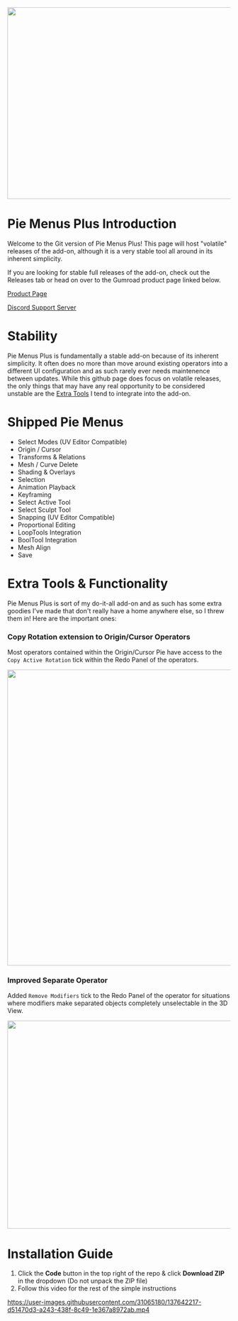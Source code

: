 

<img src="https://user-images.githubusercontent.com/31065180/167503775-4d5af0a8-d0a6-4817-962b-05db94d45b4f.png" width="768" height="432"/>


# Pie Menus Plus Introduction
Welcome to the Git version of Pie Menus Plus! This page will host "volatile" releases of the add-on, although it is a very stable tool all around in its inherent simplicity.

If you are looking for stable full releases of the add-on, check out the Releases tab or head on over to the Gumroad product page linked below.

[Product Page](https://gumroad.com/l/piesplus)

[Discord Support Server](https://discord.gg/fttAx9g9WQ)

# Stability
Pie Menus Plus is fundamentally a stable add-on because of its inherent simplicity. It often does no more than move around existing operators into a different UI configuration and as such rarely ever needs maintenence between updates. While this github page does focus on volatile releases, the only things that may have any real opportunity to be considered unstable are the [Extra Tools](#extra-tools--functionality) I tend to integrate into the add-on.
  
# Shipped Pie Menus
- Select Modes (UV Editor Compatible)
- Origin / Cursor
- Transforms & Relations
- Mesh / Curve Delete
- Shading & Overlays
- Selection
- Animation Playback
- Keyframing
- Select Active Tool
- Select Sculpt Tool
- Snapping (UV Editor Compatible)
- Proportional Editing
- LoopTools Integration
- BoolTool Integration
- Mesh Align
- Save


# Extra Tools & Functionality
Pie Menus Plus is sort of my do-it-all add-on and as such has some extra goodies I've made that don't really have a home anywhere else, so I threw them in! Here are the important ones:

### Copy Rotation extension to Origin/Cursor Operators
Most operators contained within the Origin/Cursor Pie have access to the `Copy Active Rotation` tick within the Redo Panel of the operators.

<img src="https://imgur.com/lev0EZX.gif" width="834" height="667"/>

### Improved Separate Operator
Added `Remove Modifiers` tick to the Redo Panel of the operator for situations where modifiers make separated objects completely unselectable in the 3D View.

<img src="https://imgur.com/N6yp7tj.gif" width="717" height="469"/>


# Installation Guide
1. Click the **Code** button in the top right of the repo & click **Download ZIP** in the dropdown (Do not unpack the ZIP file)
2. Follow this video for the rest of the simple instructions

https://user-images.githubusercontent.com/31065180/137642217-d51470d3-a243-438f-8c49-1e367a8972ab.mp4
